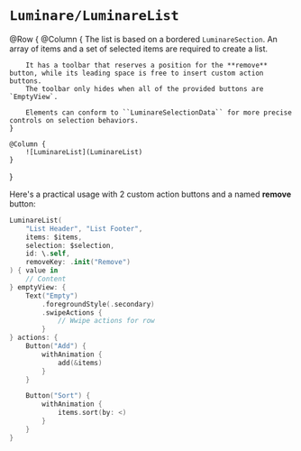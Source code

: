 # ``Luminare/LuminareList``

@Row {
    @Column {
        The list is based on a bordered ``LuminareSection``.
        An array of items and a set of selected items are required to create a list.
        
        It has a toolbar that reserves a position for the **remove** button, while its leading space is free to insert custom action buttons.
        The toolbar only hides when all of the provided buttons are `EmptyView`.
        
        Elements can conform to ``LuminareSelectionData`` for more precise controls on selection behaviors.
    }
    
    @Column {
        ![LuminareList](LuminareList)
    }
}

Here's a practical usage with 2 custom action buttons and a named **remove** button:

```swift
LuminareList(
    "List Header", "List Footer",
    items: $items,
    selection: $selection,
    id: \.self,
    removeKey: .init("Remove")
) { value in
    // Content
} emptyView: {
    Text("Empty")
        .foregroundStyle(.secondary)
        .swipeActions {
            // Wwipe actions for row
        }
} actions: {
    Button("Add") {
        withAnimation {
            add(&items)
        }
    }

    Button("Sort") {
        withAnimation {
            items.sort(by: <)
        }
    }
}
```
